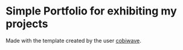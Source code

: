 # Simple Portfolio for exhibiting my projects
Made with the template created by the user [cobiwave](https://github.com/cobiwave).
